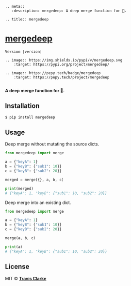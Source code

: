 ```eval_rst
.. meta::
   :description: mergedeep: A deep merge function for 🐍.

.. title:: mergedeep
```

# [mergedeep](https://pypi.org/project/mergedeep/)

```eval_rst
Version |version|

.. image:: https://img.shields.io/pypi/v/mergedeep.svg
    :target: https://pypi.org/project/mergedeep/

.. image:: https://pepy.tech/badge/mergedeep
    :target: https://pepy.tech/project/mergedeep
    
```

**A deep merge function for 🐍.**

## Installation

```bash
$ pip install mergedeep
```

## Usage

Deep merge without mutating the source dicts.

```python
from mergedeep import merge

a = {"keyA": 1}
b = {"keyB": {"sub1": 10}}
c = {"keyB": {"sub2": 20}}

merged = merge({}, a, b, c) 

print(merged)
# {"keyA": 1, "keyB": {"sub1": 10, "sub2": 20}}
```

Deep merge into an existing dict.
```python
from mergedeep import merge

a = {"keyA": 1}
b = {"keyB": {"sub1": 10}}
c = {"keyB": {"sub2": 20}}

merge(a, b, c) 

print(a)
# {"keyA": 1, "keyB": {"sub1": 10, "sub2": 20}}
```

## License

MIT © [**Travis Clarke**](https://blog.travismclarke.com/)

